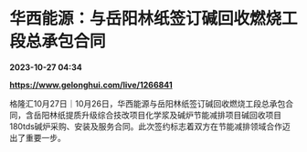 # 华西能源：与岳阳林纸签订碱回收燃烧工段总承包合同

**2023-10-27 04:34**

**https://www.gelonghui.com/live/1266841**

格隆汇10月27日｜10月26日，华西能源与岳阳林纸签订碱回收燃烧工段总承包合同，含岳阳林纸提质升级综合技改项目化学浆及碱炉节能减排项目碱回收项目180tds碱炉采购、安装及服务合同。此次签约标志着双方在节能减排领域合作迈出了重要一步。